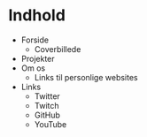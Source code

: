 # Indhold

* Forside
    * Coverbillede
* Projekter
* Om os
    * Links til personlige websites
* Links
    * Twitter
    * Twitch
    * GitHub
    * YouTube
